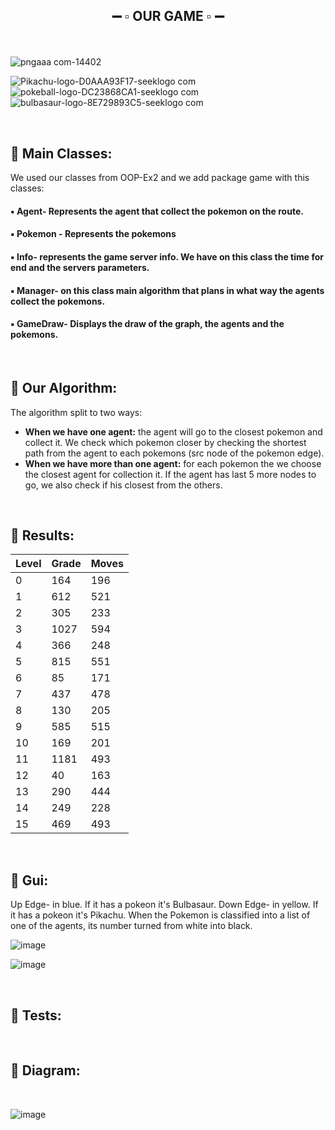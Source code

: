 ## <p align="center"> :heavy_minus_sign: :white_small_square: OUR GAME :white_small_square: :heavy_minus_sign: <br />
<br />

![pngaaa com-14402](https://user-images.githubusercontent.com/93945532/148700984-96867c93-8ba1-4d0e-9661-adb1c4edcb98.png)

![Pikachu-logo-D0AAA93F17-seeklogo com](https://user-images.githubusercontent.com/93945532/148700704-633b6232-4714-4fda-8488-8f30b16b1b02.png)
![pokeball-logo-DC23868CA1-seeklogo com](https://user-images.githubusercontent.com/93945532/148701348-131505d1-68ce-4543-8931-5d0b6e0d84b0.png)
![bulbasaur-logo-8E729893C5-seeklogo com](https://user-images.githubusercontent.com/93945532/148700752-182e40ef-a31e-455f-8ff1-d6072129c8e3.jpg)


<br />

## :large_orange_diamond: Main Classes:
We used our classes from OOP-Ex2 and we add package game with this classes:

#### :black_small_square: Agent- Represents the agent that collect the pokemon on the route. <br />
#### :black_small_square: Pokemon - Represents the pokemons <br />
#### :black_small_square: Info- represents the game server info. We have on this class the time for end and the servers parameters. <br />
#### :black_small_square: Manager- on this class main algorithm that plans in what way the agents collect the pokemons. <br />
#### :black_small_square: GameDraw- Displays the draw of the graph, the agents and the pokemons. <br />

<br />

## :large_orange_diamond: Our Algorithm:
The algorithm split to two ways:
* **When we have one agent:** the agent will go to the closest pokemon and collect it. We check which pokemon closer by checking the shortest path from the agent to each pokemons (src node of the pokemon edge).
* **When we have more than one agent:** for each pokemon the we choose the closest agent for collection it. If the agent has last 5 more nodes to go, we also check if his closest from the others.

<br />

## :large_orange_diamond: Results:
Level          | Grade        | Moves        |
-------------- | ------------ | -------------|
   0           |    164          |   196           |
   1           |       612       |  521            |
   2           |        305      |      233        |   
   3           |       1027       |   594           |
   4           |      366        |  248            |
   5           |       815       |   551           |   
   6           |         85     |      171        |
   7           |     437         |    478          |
   8           |       130       |   205           |
   9           |      585        |       515       |
  10           |      169        |       201       |
  11           |        1181      |      493        |
  12           |        40      |    163          |
  13           |        290      |      444        |
  14           |      249        |        228      |
  15           |   469           |       493       |
   
<br />

## :large_orange_diamond: Gui:
   Up Edge- in blue. If it has a pokeon it's Bulbasaur.
   Down Edge- in yellow. If it has a pokeon it's Pikachu.
   When the Pokemon is classified into a list of one of the agents, its number turned from white into black.

![image](https://user-images.githubusercontent.com/64011788/148699619-47473fd0-b904-4522-922b-f244dbdcb041.png)

![image](https://user-images.githubusercontent.com/64011788/148699649-9b365dec-2ab1-4d79-a3d3-265dbf578591.png)

<br />

## :large_orange_diamond: Tests:

<br />

## :large_orange_diamond: Diagram:

<br />

![image](https://user-images.githubusercontent.com/64011788/148699867-ae78767a-ba4b-461b-a26d-a1e92a334371.png)

